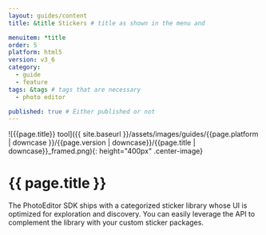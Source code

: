 ```yaml
---
layout: guides/content
title: &title Stickers # title as shown in the menu and 

menuitem: *title
order: 5
platform: html5
version: v3_6
category: 
  - guide
  - feature
tags: &tags # tags that are necessary
  - photo editor 

published: true # Either published or not 
---
```

![{{page.title}} tool]({{ site.baseurl }}/assets/images/guides/{{page.platform | downcase }}/{{page.version | downcase}}/{{page.title | downcase}}_framed.png){: height="400px" .center-image}

# {{ page.title }}

The PhotoEditor SDK ships with a categorized sticker library whose UI is optimized for exploration and discovery. You can easily leverage the API to complement the library with your custom sticker packages.
